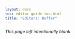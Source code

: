 ```yaml
---
layout: docs
toc: editor-guide-toc.html
title: "Editors: Buffer"
---
```


*This page left intentionally blank*
